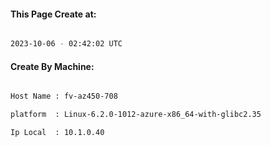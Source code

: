 
   
#### This Page Create at:

```bash

2023-10-06 - 02:42:02 UTC

```

#### Create By Machine:

```bash

Host Name : fv-az450-708

platform  : Linux-6.2.0-1012-azure-x86_64-with-glibc2.35

Ip Local  : 10.1.0.40

```

